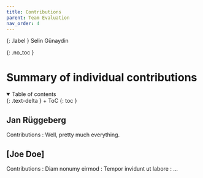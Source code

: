 ```yaml
---
title: Contributions
parent: Team Evaluation
nav_order: 4
---
```


{: .label }
Selin Günaydin

{: .no_toc }
# Summary of individual contributions

<details open markdown="block">
{: .text-delta }
<summary>Table of contents</summary>
+ ToC
{: toc }
</details>

## Jan Rüggeberg

Contributions
: Well, pretty much everything.

## [Joe Doe]

Contributions
: Diam nonumy eirmod
: Tempor invidunt ut labore
: ...
